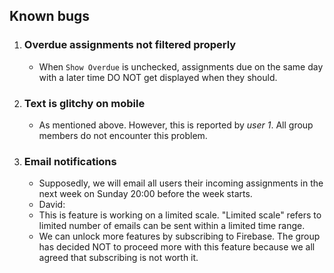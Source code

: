 ## Known bugs
1. ### Overdue assignments not filtered properly
    - When `Show Overdue` is unchecked, assignments due on the same day with a later time DO NOT get displayed when they should.
 
2. ### Text is glitchy on mobile
    - As mentioned above. However, this is reported by *user 1*. All group members do not encounter this problem. 

3. ### Email notifications 
    - Supposedly, we will email all users their incoming assignments in the next week on Sunday 20:00 before the week starts.
    - David:
    - This is feature is working on a limited scale. "Limited scale" refers to limited number of emails can be sent within a limited time range.
    - We can unlock more features by subscribing to Firebase. The group has decided NOT to proceed more with this feature because we all agreed that subscribing is not worth it.
